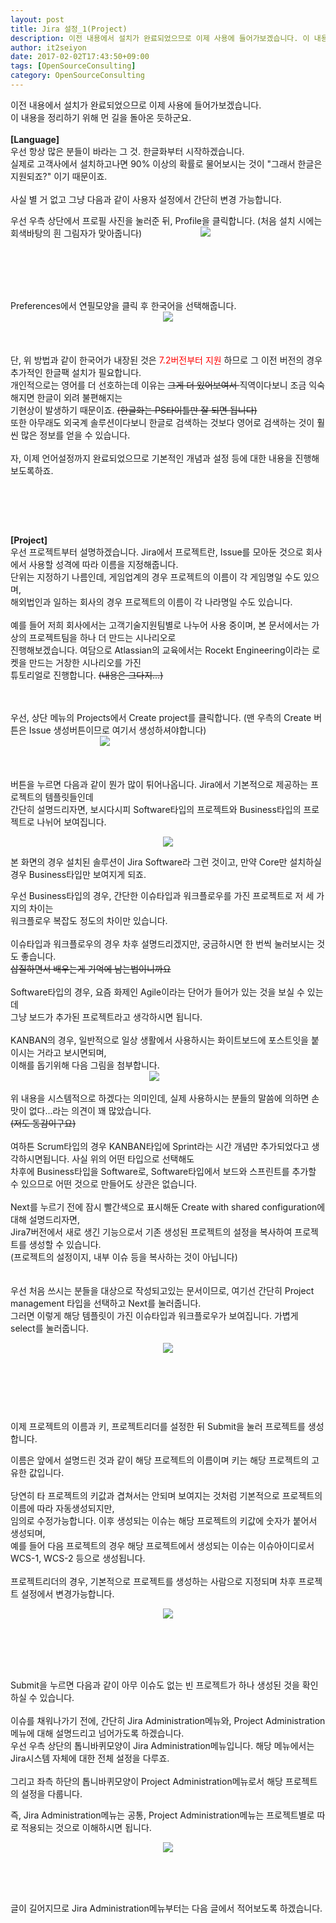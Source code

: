 ```yaml
---
layout: post
title: Jira 설정_1(Project)
description: 이전 내용에서 설치가 완료되었으므로 이제 사용에 들어가보겠습니다. 이 내용을 정리하기 위해 먼 길을 돌아온 듯하군요. [Language] 우선 항상 많은 분들이 바라는 그 것. 한글화부터 시작하겠습니다. 실제로 고..
author: it2seiyon
date: 2017-02-02T17:43:50+09:00
tags: [OpenSourceConsulting]
category: OpenSourceConsulting
---
```

<div class="area_view">
 <div class="tt_article_useless_p_margin">
  <div>
   <span>
    이전 내용에서 설치가 완료되었으므로 이제 사용에 들어가보겠습니다.
   </span>
  </div>
  <div>
   <span>
    이 내용을 정리하기 위해 먼 길을 돌아온 듯하군요.
   </span>
  </div>
  <div>
   <span>
    <br/>
   </span>
  </div>
  <div>
   <span>
    <b>
     [Language]
    </b>
   </span>
  </div>
  <div>
   <span>
    우선 항상 많은 분들이 바라는 그 것. 한글화부터 시작하겠습니다.
   </span>
  </div>
  <div>
   <span>
    실제로 고객사에서 설치하고나면 90% 이상의 확률로 물어보시는 것이 "그래서 한글은 지원되죠?" 이기 때문이죠.
   </span>
  </div>
  <div>
   <span>
    <br/>
   </span>
  </div>
  <div>
   <span>
    사실 별 거 없고 그냥 다음과 같이 사용자 설정에서 간단히 변경 가능합니다.
   </span>
  </div>
  <p>
  </p>
  <div>
   <span>
    우선 우측 상단에서 프로필 사진을 눌러준 뒤, Profile을 클릭합니다. (처음 설치 시에는 회색바탕의 흰 그림자가 맞아줍니다)
   </span>
   <span class="imageblock" style="display:inline-block;width:196px;text-align: center;;height:auto;max-width:100%">
    <img src="/assets/images/61/0.png"/>
   </span>
  </div>
  <div>
   <br/>
  </div>
  <div>
   <br/>
  </div>
  <div>
   <br/>
  </div>
  <div>
   <span>
    <p>
     <br/>
    </p>
   </span>
   <div>
    Preferences에서 연필모양을 클릭 후 한국어을 선택해줍니다.
    <span class="imageblock" style="display:inline-block;width:684px;text-align: center;;height:auto;max-width:100%">
     <img src="/assets/images/61/1.jpg"/>
    </span>
   </div>
  </div>
  <div>
   <br/>
  </div>
  <div>
   <br/>
  </div>
  <div>
   <br/>
  </div>
  <div>
   <div>
    단, 위 방법과 같이 한국어가 내장된 것은
    <span style="color: rgb(255, 0, 0);">
     7.2버전부터 지원
    </span>
    하므로 그 이전 버전의 경우 추가적인 한글팩 설치가 필요합니다.
   </div>
   <div>
    개인적으로는 영어를 더 선호하는데 이유는
    <s>
     그게 더 있어보여서
    </s>
    직역이다보니 조금 익숙해지면 한글이 외려 불편해지는
   </div>
   <div>
    기현상이 발생하기 때문이죠.
    <s>
     (한글화는 PS타이틀만 잘 되면 됩니다)
    </s>
   </div>
   <div>
    또한 아무래도 외국계 솔루션이다보니 한글로 검색하는 것보다 영어로 검색하는 것이 훨씬 많은 정보를 얻을 수 있습니다.
   </div>
   <div>
    <br/>
   </div>
   <div>
    자, 이제 언어설정까지 완료되었으므로 기본적인 개념과 설정 등에 대한 내용을 진행해보도록하죠.
   </div>
  </div>
  <div>
   <br/>
  </div>
  <div>
   <p>
    <br/>
   </p>
   <p>
    <br/>
   </p>
   <div>
    <span>
     <b>
      [Project]
     </b>
    </span>
   </div>
   <div>
    <span>
     우선 프로젝트부터 설명하겠습니다. Jira에서 프로젝트란, Issue를 모아둔 것으로 회사에서 사용할 성격에 따라 이름을 지정해줍니다.
    </span>
   </div>
   <div>
    <span>
     단위는 지정하기 나름인데, 게임업계의 경우 프로젝트의 이름이 각 게임명일 수도 있으며,
    </span>
   </div>
   <div>
    <span>
     해외법인과 일하는 회사의 경우 프로젝트의 이름이 각 나라명일 수도 있습니다.
    </span>
   </div>
   <div>
    <span>
     <br/>
    </span>
   </div>
   <div>
    <span>
     예를 들어 저희 회사에서는 고객기술지원팀별로 나누어 사용 중이며, 본 문서에서는 가상의 프로젝트팀을 하나 더 만드는 시나리오로
    </span>
   </div>
   <div>
    <span>
     진행해보겠습니다.
    </span>
    여담으로 Atlassian의 교육에서는 Rocekt Engineering이라는 로켓을 만드는 거창한 시나리오를 가진
   </div>
   <div>
    튜토리얼로 진행합니다.
    <s>
     (내용은 그다지...)
    </s>
   </div>
   <div>
    <span>
     <br/>
    </span>
   </div>
   <div>
    <span>
     <br/>
    </span>
   </div>
   <p>
   </p>
   <div>
    <span>
     우선, 상단 메뉴의 Projects에서 Create project를 클릭합니다. (맨 우측의 Create 버튼은 Issue 생성버튼이므로 여기서 생성하셔야합니다)
    </span>
    <span class="imageblock" style="display:inline-block;width:302px;text-align: center;;height:auto;max-width:100%">
     <img src="/assets/images/61/3.jpg"/>
    </span>
   </div>
   <div>
    <br/>
   </div>
   <div>
    <br/>
   </div>
   <div>
    <br/>
   </div>
   <div>
    <div>
     버튼을 누르면 다음과 같이 뭔가 많이 튀어나옵니다. Jira에서 기본적으로 제공하는 프로젝트의 템플릿들인데
    </div>
    <div>
     간단히 설명드리자면, 보시다시피 Software타입의 프로젝트와 Business타입의 프로젝트로 나뉘어 보여집니다.
    </div>
   </div>
   <div>
    <p style="text-align: center; clear: none; float: none;">
     <span class="imageblock" style="display:inline-block;width:820px;;height:auto;max-width:100%">
      <img src="/assets/images/61/4.jpg"/>
     </span>
    </p>
    <p>
     본 화면의 경우 설치된 솔루션이 Jira Software라 그런 것이고, 만약 Core만 설치하실 경우 Business타입만 보여지게 되죠.
    </p>
    <div>
     우선 Business타입의 경우, 간단한 이슈타입과 워크플로우를 가진 프로젝트로 저 세 가지의 차이는
    </div>
    <div>
     워크플로우 복잡도 정도의 차이만 있습니다.
    </div>
    <div>
     <br/>
    </div>
    <div>
     이슈타입과 워크플로우의 경우 차후 설명드리겠지만, 궁금하시면 한 번씩 눌러보시는 것도 좋습니다.
    </div>
    <div>
     <s>
      삽질하면서 배우는게 기억에 남는법이니까요
     </s>
    </div>
    <div>
     <s>
      <br/>
     </s>
    </div>
    <div>
     Software타입의 경우, 요즘 화제인 Agile이라는 단어가 들어가 있는 것을 보실 수 있는데
    </div>
    <div>
     그냥 보드가 추가된 프로젝트라고 생각하시면 됩니다.
    </div>
    <div>
     <br/>
    </div>
    <div>
     KANBAN의 경우, 일반적으로 일상 생활에서 사용하시는 화이트보드에 포스트잇을 붙이시는 거라고 보시면되며,
    </div>
    <div>
     이해를 돕기위해 다음 그림을 첨부합니다.
    </div>
    <div>
     <span class="imageblock" style="display:inline-block;width:460px;text-align: center;;height:auto;max-width:100%">
      <img src="/assets/images/61/5.png"/>
     </span>
    </div>
    <div>
     <br/>
    </div>
    <div>
     <div>
      위 내용을 시스템적으로 하겠다는 의미인데, 실제 사용하시는 분들의 말씀에 의하면 손맛이 없다...라는 의견이 꽤 많았습니다.
     </div>
     <div>
      <s>
       (저도 동감이구요)
      </s>
     </div>
     <div>
      <br/>
     </div>
     <div>
      여하튼 Scrum타입의 경우 KANBAN타입에 Sprint라는 시간 개념만 추가되었다고 생각하시면됩니다. 사실 위의 어떤 타입으로 선택해도
     </div>
     <div>
      차후에 Business타입을 Software로, Software타입에서 보드와 스프린트를 추가할 수 있으므로 어떤 것으로 만들어도 상관은 없습니다.
     </div>
     <div>
      <br/>
     </div>
     <div>
      Next를 누르기 전에 잠시 빨간색으로 표시해둔 Create with shared configuration에 대해 설명드리자면,
     </div>
     <div>
      Jira7버전에서 새로 생긴 기능으로서 기존 생성된 프로젝트의 설정을 복사하여 프로젝트를 생성할 수 있습니다.
     </div>
     <div>
      (프로젝트의 설정이지, 내부 이슈 등을 복사하는 것이 아닙니다)
     </div>
     <div>
      <br/>
     </div>
     <div>
      <br/>
     </div>
     <div>
      우선 처음 쓰시는 분들을 대상으로 작성되고있는 문서이므로, 여기선 간단히 Project management 타입을 선택하고 Next를 눌러줍니다.
     </div>
     <div>
      그러면 이렇게 해당 템플릿이 가진 이슈타입과 워크플로우가 보여집니다. 가볍게 select를 눌러줍니다.
     </div>
    </div>
    <p>
    </p>
    <p style="text-align: center; clear: none; float: none;">
     <span class="imageblock" style="display:inline-block;width:820px;;height:auto;max-width:100%">
      <img src="/assets/images/61/6.jpg"/>
     </span>
    </p>
    <p>
     <br/>
    </p>
    <p>
     <br/>
    </p>
    <p>
     <br/>
    </p>
    <p>
     이제 프로젝트의 이름과 키, 프로젝트리더를 설정한 뒤 Submit을 눌러 프로젝트를 생성합니다.
    </p>
    <div>
     이름은 앞에서 설명드린 것과 같이 해당 프로젝트의 이름이며 키는 해당 프로젝트의 고유한 값입니다.
    </div>
    <div>
     <br/>
    </div>
    <div>
     당연히 타 프로젝트의 키값과 겹쳐서는 안되며 보여지는 것처럼 기본적으로 프로젝트의 이름에 따라 자동생성되지만,
    </div>
    <div>
     임의로 수정가능합니다. 이후 생성되는 이슈는 해당 프로젝트의 키값에 숫자가 붙어서 생성되며,
    </div>
    <div>
     예를 들어 다음 프로젝트의 경우 해당 프로젝트에서 생성되는 이슈는 이슈아이디로서 WCS-1, WCS-2 등으로 생성됩니다.
    </div>
    <div>
     <br/>
    </div>
    <div>
     프로젝트리더의 경우, 기본적으로 프로젝트를 생성하는 사람으로 지정되며 차후 프로젝트 설정에서 변경가능합니다.
    </div>
    <p style="text-align: center; clear: none; float: none;">
     <span class="imageblock" style="display:inline-block;width:820px;;height:auto;max-width:100%">
      <img src="/assets/images/61/7.jpg"/>
     </span>
    </p>
    <p>
     <br/>
    </p>
    <br/>
   </div>
   <div>
    <br/>
   </div>
   <div>
    <br/>
   </div>
   <div>
    <span>
     Submit을 누르면 다음과 같이 아무 이슈도 없는 빈 프로젝트가 하나 생성된 것을 확인하실 수 있습니다.
    </span>
   </div>
   <div>
    <span>
     <br/>
    </span>
   </div>
   <div>
    <span>
     이슈를 채워나가기 전에, 간단히 Jira Administration메뉴와, Project Administration메뉴에 대해 설명드리고 넘어가도록 하겠습니다.
    </span>
   </div>
   <div>
    <span>
     우선 우측 상단의 톱니바퀴모양이 Jira Administration메뉴입니다. 해당 메뉴에서는 Jira시스템 자체에 대한 전체 설정을 다루죠.
    </span>
   </div>
   <div>
    <span>
     <br/>
    </span>
   </div>
   <div>
    <span>
     그리고 좌측 하단의 톱니바퀴모양이 Project Administration메뉴로서 해당 프로젝트의 설정을 다룹니다.
    </span>
   </div>
   <p>
   </p>
   <div>
    <span>
     즉, Jira Administration메뉴는 공통, Project Administration메뉴는 프로젝트별로 따로 적용되는 것으로 이해하시면 됩니다.
    </span>
   </div>
   <div>
    <span>
     <p style="text-align: center; clear: none; float: none;">
      <span class="imageblock" style="display:inline-block;width:820px;;height:auto;max-width:100%">
       <img src="/assets/images/61/8.jpg"/>
      </span>
     </p>
     <p>
      <br/>
     </p>
     <br/>
    </span>
   </div>
   <br/>
  </div>
  <div>
   글이 길어지므로 Jira Administration메뉴부터는 다음 글에서 적어보도록 하겠습니다.
  </div>
  <p>
   <br/>
  </p>
  <div class="container_postbtn">
  </div>
  <div style="text-align:left; padding-top:10px;clear:both">
  </div>
 </div>
</div>
